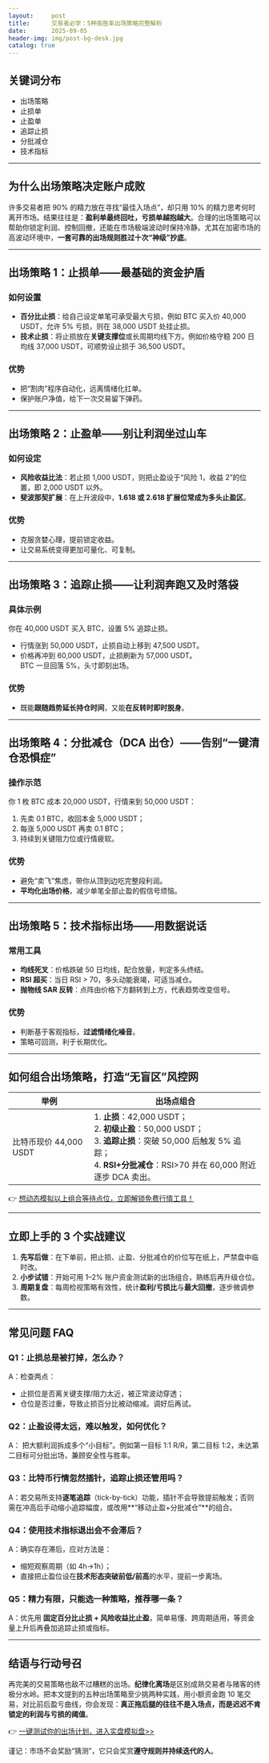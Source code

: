 ```yaml
---
layout:     post
title:      交易者必学：5种高胜率出场策略完整解析
date:       2025-09-05
header-img: img/post-bg-desk.jpg
catalog: true
---
```


## 关键词分布
- 出场策略  
- 止损单  
- 止盈单  
- 追踪止损  
- 分批减仓  
- 技术指标  

---

## 为什么出场策略决定账户成败
许多交易者把 90% 的精力放在寻找“最佳入场点”，却只用 10% 的精力思考何时离开市场。结果往往是：**盈利单最终回吐，亏损单越抱越大**。合理的出场策略可以帮助你锁定利润、控制回撤，还能在市场极端波动时保持冷静。尤其在加密市场的高波动环境中，**一套可靠的出场规则胜过十次“神级”抄底**。

---

## 出场策略 1：止损单——最基础的资金护盾
### 如何设置
- **百分比止损**：给自己设定单笔可承受最大亏损，例如 BTC 买入价 40,000 USDT，允许 5% 亏损，则在 38,000 USDT 处挂止损。
- **技术止损**：将止损放在**关键支撑位**或长周期均线下方。例如价格守稳 200 日均线 37,000 USDT，可顺势设止损于 36,500 USDT。

### 优势
- 把“割肉”程序自动化，远离情绪化扛单。  
- 保护账户净值，给下一次交易留下弹药。

---

## 出场策略 2：止盈单——别让利润坐过山车
### 如何设定
- **风险收益比法**：若止损 1,000 USDT，则把止盈设于“风险 1，收益 2”的位置，即 2,000 USDT 以外。
- **斐波那契扩展**：在上升波段中，**1.618 或 2.618 扩展位常成为多头止盈区**。

### 优势
- 克服贪婪心理，提前锁定收益。  
- 让交易系统变得更加可量化、可复制。

---

## 出场策略 3：追踪止损——让利润奔跑又及时落袋
### 具体示例
你在 40,000 USDT 买入 BTC，设置 5% 追踪止损。  
- 行情涨到 50,000 USDT，止损自动上移到 47,500 USDT。  
- 价格再冲到 60,000 USDT，止损刷新为 57,000 USDT。  
BTC 一旦回落 5%，头寸即刻出场。

### 优势
- 既能**跟随趋势延长持仓时间**，又能**在反转时即时脱身**。

---

## 出场策略 4：分批减仓（DCA 出仓）——告别“一键清仓恐惧症”
### 操作示范
你 1 枚 BTC 成本 20,000 USDT，行情来到 50,000 USDT：  
1. 先卖 0.1 BTC，收回本金 5,000 USDT；  
2. 每涨 5,000 USDT 再卖 0.1 BTC；  
3. 持续到关键阻力位或行情疲软。  

### 优势
- 避免“卖飞”焦虑，带你从顶到边吃完整段利润。  
- **平均化出场价格**，减少单笔全部止盈的假信号烦恼。

---

## 出场策略 5：技术指标出场——用数据说话
### 常用工具
- **均线死叉**：价格跌破 50 日均线，配合放量，判定多头终结。  
- **RSI 超买**：当日 RSI > 70，多头动能衰竭，可适当减仓。  
- **抛物线 SAR 反转**：点阵由价格下方翻转到上方，代表趋势改变信号。

### 优势
- 判断基于客观指标，**过滤情绪化噪音**。  
- 策略可回测，利于长期优化。

---

## 如何组合出场策略，打造“无盲区”风控网
| 举例 | 出场点组合 |
|------|-------------|
| 比特币现价 44,000 USDT | 1. **止损**：42,000 USDT；<br>2. **初级止盈**：50,000 USDT；<br>3. **追踪止损**：突破 50,000 后触发 5% 追踪；<br>4. **RSI+分批减仓**：RSI>70 并在 60,000 附近逐步 DCA 卖出。 |

👉 [想动态模拟以上组合等待点位，立即解锁免费行情工具！](https://okxdog.com/)

---

## 立即上手的 3 个实战建议
1. **先写后做**：在下单前，把止损、止盈、分批减仓的价位写在纸上，严禁盘中临时改。  
2. **小步试错**：开始可用 1–2% 账户资金测试新的出场组合，熟练后再升级仓位。  
3. **周期复盘**：每周检视策略有效性，统计**盈利/亏损比**与**最大回撤**，逐步微调参数。

---

## 常见问题 FAQ

### Q1：止损总是被打掉，怎么办？
A：检查两点：  
- 止损位是否离关键支撑/阻力太近，被正常波动穿透；  
- 仓位是否过重，导致止损百分比被动缩减。调好后再试。

### Q2：止盈设得太远，难以触发，如何优化？
A： 把大额利润拆成多个“小目标”。例如第一目标 1:1 R/R，第二目标 1:2，未达第二目标可分批出场，兼顾安全性与胜率。

### Q3：比特币行情忽然插针，追踪止损还管用吗？
A：若交易所支持**逐笔追踪**（tick-by-tick）功能，插针不会导致提前触发；否则需在冲高后手动缩小追踪幅度，或改用**“移动止盈+分批减仓”**的组合。

### Q4：使用技术指标退出会不会滞后？
A：确实存在滞后，应对方法是：  
- 缩短观察周期（如 4h→1h）；  
- 直接把止盈位设在**技术形态突破前低/前高**的水平，提前一步离场。

### Q5：精力有限，只能选一种策略，推荐哪一条？
A：优先用 **固定百分比止损 + 风险收益比止盈**，简单易懂、跨周期适用，等资金量上升后再叠加追踪止损或指标。

---

## 结语与行动号召
再完美的交易策略也敌不过糟糕的出场。**纪律化离场**是区别成熟交易者与赌客的终极分水岭。把本文提到的五种出场策略至少挑两种实践，用小额资金跑 10 笔交易，对比前后盈亏曲线，你会发现：**真正拖后腿的往往不是入场点，而是迟迟不肯锁定的利润与亏损的阈值**。

👉 [一键测试你的出场计划，进入实盘模拟盘>>](https://okxdog.com/)  

谨记：市场不会奖励“猜测”，它只会奖赏**遵守规则并持续迭代的人**。